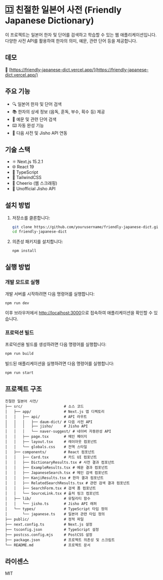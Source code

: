 # 🈁 친절한 일본어 사전 (Friendly Japanese Dictionary)

이 프로젝트는 일본어 한자 및 단어를 검색하고 학습할 수 있는 웹 애플리케이션입니다. 다양한 사전 API를 활용하여 한자의 의미, 예문, 관련 단어 등을 제공합니다.

## 데모

🔗 [https://friendly-japanese-dict.vercel.app/](https://friendly-japanese-dict.vercel.app/)

## 주요 기능

- 🔍 일본어 한자 및 단어 검색
- 📚 한자의 상세 정보 (음독, 훈독, 부수, 획수 등) 제공
- 📝 예문 및 관련 단어 검색
- ⌨️ 자동 완성 기능
- 🔄 다음 사전 및 Jisho API 연동

## 기술 스택

- ⚛️ Next.js 15.2.1
- 🌐 React 19
- 📘 TypeScript
- 🎨 TailwindCSS
- 🧩 Cheerio (웹 스크래핑)
- 📖 Unofficial Jisho API

## 설치 방법

1. 저장소를 클론합니다:

   ```bash
   git clone https://github.com/yourusername/friendly-japanese-dict.git
   cd friendly-japanese-dict
   ```

2. 의존성 패키지를 설치합니다:
   ```bash
   npm install
   ```

## 실행 방법

### 개발 모드로 실행

개발 서버를 시작하려면 다음 명령어를 실행합니다:

```bash
npm run dev
```

이후 브라우저에서 [http://localhost:3000](http://localhost:3000)으로 접속하여 애플리케이션을 확인할 수 있습니다.

### 프로덕션 빌드

프로덕션용 빌드를 생성하려면 다음 명령어를 실행합니다:

```bash
npm run build
```

빌드된 애플리케이션을 실행하려면 다음 명령어를 실행합니다:

```bash
npm run start
```

## 프로젝트 구조

```
친절한 일본어 사전/
├── src/                   # 소스 코드
│   ├── app/               # Next.js 앱 디렉토리
│   │   ├── api/           # API 라우트
│   │   │   ├── daum-dict/ # 다음 사전 API
│   │   │   ├── jisho/     # Jisho API
│   │   │   └── naver-suggest/ # 네이버 자동완성 API
│   │   ├── page.tsx       # 메인 페이지
│   │   ├── layout.tsx     # 레이아웃 컴포넌트
│   │   └── globals.css    # 전역 스타일
│   ├── components/        # React 컴포넌트
│   │   ├── Card.tsx       # 카드 UI 컴포넌트
│   │   ├── DictionaryResults.tsx # 사전 결과 컴포넌트
│   │   ├── ExampleResults.tsx # 예문 결과 컴포넌트
│   │   ├── JapaneseSearch.tsx # 메인 검색 컴포넌트
│   │   ├── KanjiResults.tsx # 한자 결과 컴포넌트
│   │   ├── RelatedSearchResults.tsx # 관련 검색 결과 컴포넌트
│   │   ├── SearchForm.tsx # 검색 폼 컴포넌트
│   │   └── SourceLink.tsx # 출처 링크 컴포넌트
│   ├── lib/               # 유틸리티 함수
│   │   └── jisho.ts       # Jisho API 래퍼
│   └── types/             # TypeScript 타입 정의
│       └── japanese.ts    # 일본어 관련 타입 정의
├── public/                # 정적 파일
├── next.config.ts         # Next.js 설정
├── tsconfig.json          # TypeScript 설정
├── postcss.config.mjs     # PostCSS 설정
├── package.json           # 프로젝트 의존성 및 스크립트
└── README.md              # 프로젝트 문서
```

## 라이센스

MIT
